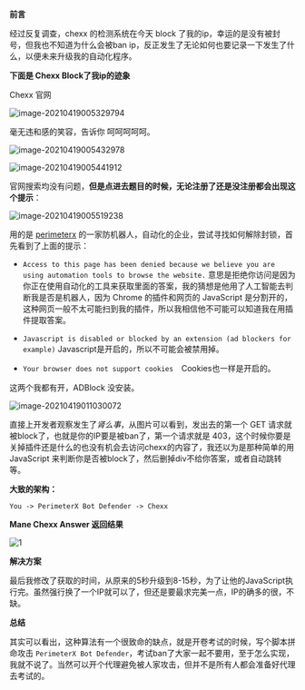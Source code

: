 **前言**

经过反复调查，chexx 的检测系统在今天 block 了我的ip，幸运的是没有被封号，但我也不知道为什么会被ban ip，反正发生了无论如何也要记录一下发生了什么，以便未来升级我的自动化程序。



**下面是 Chexx Block了我ip的迹象**

Chexx 官网

![image-20210419005329794](https://img.manesec.com/00/13.png)

毫无违和感的笑容，告诉你 呵呵呵呵呵。

![image-20210419005432978](https://img.manesec.com/00/14.png)

![image-20210419005441912](https://img.manesec.com/00/15.png)

官网搜索均没有问题，**但是点进去题目的时候，无论注册了还是没注册都会出现这个提示**：

![image-20210419005519238](https://img.manesec.com/00/16.png)

用的是 [perimeterx](https://www.perimeterx.com/whywasiblocked/) 的一家防机器人，自动化的企业，尝试寻找如何解除封锁，首先看到了上面的提示：

- `Access to this page has been denied because we believe you are using automation tools to browse the website.` 意思是拒绝你访问是因为你正在使用自动化的工具来获取里面的答案，我的猜想是他用了人工智能去判断我是否是机器人，因为 Chrome 的插件和网页的 JavaScript 是分割开的，这种网页一般不太可能扫到我的插件，所以我相信他不可能可以知道我在用插件提取答案。

- `Javascript is disabled or blocked by an extension (ad blockers for example)` Javascript是开启的，所以不可能会被禁用掉。
- `Your browser does not support cookies  `Cookies也一样是开启的。

这两个我都有开，ADBlock 没安装。

![image-20210419011030072](https://img.manesec.com/00/17.png)

直接上开发者观察发生了*肾么事*，从图片可以看到，发出去的第一个 GET 请求就被block了，也就是你的IP要是被ban了，第一个请求就是 403，这个时候你要是关掉插件还是什么的也没有机会去访问chexx的内容了，我还以为是那种简单的用 JavaScript 来判断你是否被block了，然后删掉div不给你答案，或者自动跳转等。

**大致的架构：**

```
You -> PerimeterX Bot Defender -> Chexx
```



**Mane Chexx Answer 返回结果**

![1](https://img.manesec.com/00/18.png)



**解决方案**

最后我修改了获取的时间，从原来的5秒升级到8-15秒，为了让他的JavaScript执行完。虽然强行换了一个IP就可以了，但还是要最求完美一点，IP的确多的很，不缺。



**总结**

其实可以看出，这种算法有一个很致命的缺点，就是开卷考试的时候，写个脚本拼命攻击 `PerimeterX Bot Defender`，考试ban了大家一起不要用，至于怎么实现，我就不说了。当然可以开个代理避免被人家攻击，但并不是所有人都会准备好代理去考试的。
